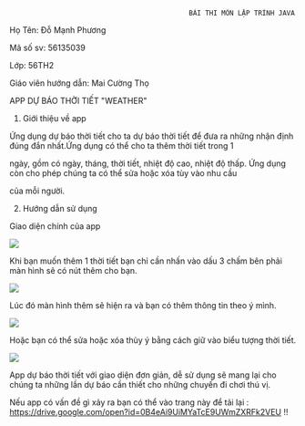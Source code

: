                                                BÀI THI MÔN LẬP TRÌNH JAVA

Họ Tên: Đỗ Mạnh Phương

Mã số sv: 56135039

Lớp: 56TH2

Giáo viên hướng dẫn: Mai Cường Thọ

APP DỰ BÁO THỜI TIẾT "WEATHER"

1. Giới thiệu về app

Ứng dụng dự báo thời tiết cho ta dự báo thời tiết để đưa ra những nhận định đúng đắn nhất.Ứng dụng có thể cho ta thêm thời tiết trong 1

ngày, gồm có ngày, tháng, thời tiết, nhiệt độ cao, nhiệt độ thấp. Ứng dụng còn cho phép chúng ta có thể sửa hoặc xóa tùy vào nhu cầu

của mỗi người.

2. Hướng dẫn sử dụng

Giao diện chính của app

<img src ="http://i.imgur.com/hhayFOx.png">

Khi bạn muốn thêm 1 thời tiết bạn chỉ cần nhấn vào dấu 3 chấm bên phải màn hình sẽ có nút thêm cho bạn.

<img src ="http://i.imgur.com/mCGDRUL.png">

Lúc đó màn hình thêm sẽ hiện ra và bạn có thêm thông tin theo ý mình.

<img src ="http://i.imgur.com/LHRSobC.png">

Hoặc bạn có thể sửa hoặc xóa thùy ý bằng cách giữ vào biểu tượng thời tiết.

<img src ="http://i.imgur.com/EONTvaH.png">

App dự báo thời tiết với giao diện đơn giản, dễ sử dụng sẽ mang lại cho chúng ta những lần dự báo cần thiết cho những chuyến đi
chơi thú vị.

Nếu app có vấn đề gì xảy ra bạn có thể vào trang này để tải lại : https://drive.google.com/open?id=0B4eAi9UiMYaTcE9UWmZXRFk2VEU !!
